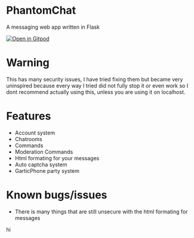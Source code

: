 # PhantomChat
A messaging web app written in Flask

[![Open in Gitpod](https://gitpod.io/button/open-in-gitpod.svg)](https://gitpod.io/#https://github.com/MrEnder0/PhantomChat)

# Warning
This has many security issues, I have tried fixing them but became very uninspired because every way I tried did not fully stop it or even work so I dont recommend actually using this, unless you are using it on localhost.

# Features 
 * Account system
 * Chatrooms
 * Commands
 * Moderation Commands
 * Html formating for your messages
 * Auto captcha system
 * GarticPhone party system

# Known bugs/issues
 * There is many things that are still unsecure with the html formating for messages

hi

